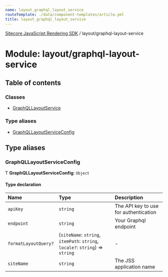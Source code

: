 ```yaml
---
name: layout_graphql_layout_service
routeTemplate: ./data/component-templates/article.yml
title: layout_graphql_layout_service
---
```


[Sitecore JavaScript Rendering SDK](/docs/fundamentals/ref/jss/) / layout/graphql-layout-service

# Module: layout/graphql-layout-service

## Table of contents

### Classes

- [GraphQLLayoutService](/docs/fundamentals/ref/jss/classes/layout_graphql_layout_service/graphqllayoutservice)

### Type aliases

- [GraphQLLayoutServiceConfig](/docs/fundamentals/ref/jss/modules/layout_graphql_layout_service#graphqllayoutserviceconfig)

## Type aliases

### GraphQLLayoutServiceConfig

Ƭ **GraphQLLayoutServiceConfig**: `Object`

#### Type declaration

| Name | Type | Description |
| :------ | :------ | :------ |
| `apiKey` | `string` | The API key to use for authentication |
| `endpoint` | `string` | Your Graphql endpoint |
| `formatLayoutQuery?` | (`siteName`: `string`, `itemPath`: `string`, `locale?`: `string`) => `string` | - |
| `siteName` | `string` | The JSS application name |
